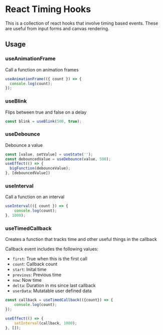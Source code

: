 # React Timing Hooks

This is a collection of react hooks that involve timing based events.
These are useful from input forms and canvas rendering.

## Usage

### useAnimationFrame

Call a function on animation frames

```ts
useAnimationFrame(({ count }) => {
  console.log(count);
});
```

### useBlink

Flips between true and false on a delay

```ts
const blink = useBlink(500, true);
```

### useDebounce

Debounce a value

```ts
const [value, setValue] = useState('');
const debouncedValue = useDebounce(value, 500);
useEffect(() => {
  bigFunction(debounceValue);
}, [debouncedValue])
```

### useInterval

Call a function on an interval

```ts
useInterval(({ count }) => {
	console.log(count);
}, 1000);
```

### useTimedCallback

Creates a function that tracks time and other useful things in the callback

Callback event includes the following values:

* `first`: True when this is the first call
* `count`: Callback count
* `start`: Inital time
* `previous`: Previous time
* `now`: Now time
* `delta`: Duration in ms since last callback
* `userData`: Mutatable user defined data

```ts
const callback = useTimedCallback(({count}) => {
	console.log(count);
});

useEffect(() => {
	setInterval(callback, 1000);
}, []);
```
